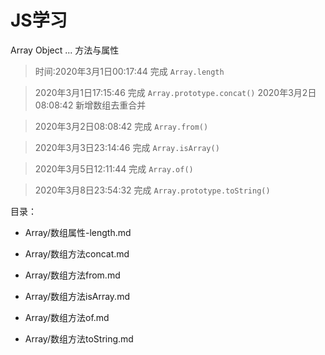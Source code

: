 # JS学习
Array Object ... 方法与属性


> 时间:2020年3月1日00:17:44 完成
>`Array.length` 


> 2020年3月1日17:15:46 完成
`Array.prototype.concat()`
> 2020年3月2日08:08:42 新增数组去重合并


>2020年3月2日08:08:42 完成
> `Array.from()`


>2020年3月3日23:14:46 完成
> `Array.isArray()`

>2020年3月5日12:11:44 完成
> `Array.of()`


>2020年3月8日23:54:32 完成
> `Array.prototype.toString()`

目录：

+ Array/数组属性-length.md

+ Array/数组方法concat.md

+ Array/数组方法from.md

+ Array/数组方法isArray.md

+ Array/数组方法of.md

+ Array/数组方法toString.md